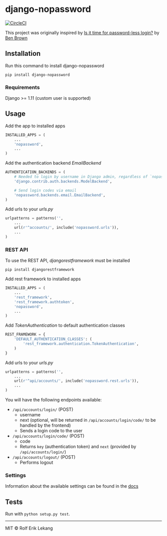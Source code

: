 # django-nopassword
[![CircleCI](https://circleci.com/gh/relekang/django-nopassword.svg?style=svg)](https://circleci.com/gh/relekang/django-nopassword)

This project was originally inspired by [Is it time for password-less login?](http://notes.xoxco.com/post/27999787765/is-it-time-for-password-less-login) by [Ben Brown](http://twitter.com/benbrown)

## Installation
Run this command to install django-nopassword

    pip install django-nopassword

### Requirements
Django >= 1.11 (custom user is supported)

## Usage
Add the app to installed apps

```python
INSTALLED_APPS = (
    ...
    'nopassword',
    ...
)
```

Add the authentication backend *EmailBackend*

```python
AUTHENTICATION_BACKENDS = (
    # Needed to login by username in Django admin, regardless of `nopassword`
    'django.contrib.auth.backends.ModelBackend',

    # Send login codes via email
    'nopassword.backends.email.EmailBackend',
)
```

Add urls to your *urls.py*

```python
urlpatterns = patterns('',
    ...
    url(r'^accounts/', include('nopassword.urls')),
    ...
)
```

### REST API

To use the REST API, *djangorestframework* must be installed

    pip install djangorestframework

Add rest framework to installed apps

```python
INSTALLED_APPS = (
    ...
    'rest_framework',
    'rest_framework.authtoken',
    'nopassword',
    ...
)
```

Add *TokenAuthentication* to default authentication classes

```python
REST_FRAMEWORK = {
    'DEFAULT_AUTHENTICATION_CLASSES': (
        'rest_framework.authentication.TokenAuthentication',
    )
}
```

Add urls to your *urls.py*

```python
urlpatterns = patterns('',
    ...
    url(r'^api/accounts/', include('nopassword.rest.urls')),
    ...
)
```

You will have the following endpoints available:

- `/api/accounts/login/` (POST)
  - username
  - next (optional, will be returned in `/api/accounts/login/code/` to be handled by the frontend)
  - Sends a login code to the user
- `/api/accounts/login/code/` (POST)
  - code
  - Returns `key` (authentication token) and `next` (provided by `/api/accounts/login/`)
- `/api/accounts/logout/` (POST)
  - Performs logout

### Settings
Information about the available settings can be found in the [docs](http://django-nopassword.readthedocs.org/en/latest/#settings)

## Tests
Run with `python setup.py test`.

--------
MIT © Rolf Erik Lekang
